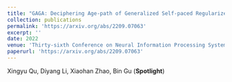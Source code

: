 ```yaml
---
title: "GAGA: Deciphering Age-path of Generalized Self-paced Regularizer"
collection: publications
permalink: 'https://arxiv.org/abs/2209.07063'
excerpt: ''
date: 2022
venue: 'Thirty-sixth Conference on Neural Information Processing Systems (NeurIPS 2022)'
paperurl: 'https://arxiv.org/abs/2209.07063'
---
```

Xingyu Qu, Diyang Li, Xiaohan Zhao, Bin Gu (**Spotlight**)
